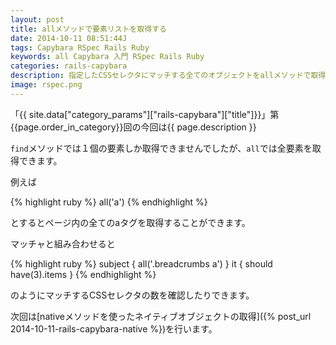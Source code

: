 ```yaml
---
layout: post
title: allメソッドで要素リストを取得する
date: 2014-10-11 08:51:44J
tags: Capybara RSpec Rails Ruby
keywords: all Capybara 入門 RSpec Rails Ruby
categories: rails-capybara
description: 指定したCSSセレクタにマッチする全てのオブジェクトをallメソッドで取得します。
image: rspec.png
---
```


「{{ site.data["category_params"]["rails-capybara"]["title"]}}」第{{page.order_in_category}}回の今回は{{ page.description }}

`find`メソッドでは１個の要素しか取得できませんでしたが、`all`では全要素を取得できます。

例えば

{% highlight ruby %}
all('a')
{% endhighlight %}

とするとページ内の全てのaタグを取得することができます。

マッチャと組み合わせると

{% highlight ruby %}
subject { all('.breadcrumbs a') }
it { should have(3).items }
{% endhighlight %}

のようにマッチするCSSセレクタの数を確認したりできます。

次回は[nativeメソッドを使ったネイティブオブジェクトの取得]({% post_url 2014-10-11-rails-capybara-native %})を行います。
